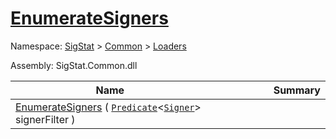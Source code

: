 # [EnumerateSigners](./Svc2004Loader-100663943.md)

Namespace: [SigStat]() > [Common](./../../README.md) > [Loaders](./../README.md)

Assembly: SigStat.Common.dll

| Name | Summary  |
| ------| -----------:|
| [EnumerateSigners](./Svc2004Loader-100663943.md) ( [`Predicate`](https://docs.microsoft.com/en-us/dotnet/api/System.Predicate-1)\<[`Signer`](./../../Signer.md)> signerFilter ) | <img width=225/>
